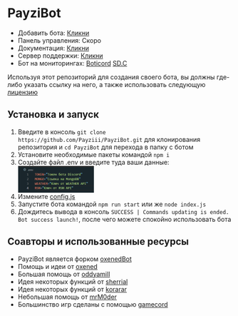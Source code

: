 # PayziBot

- Добавить бота: [Кликни](https://discord.com/api/oauth2/authorize?client_id=576442351426207744&permissions=1411299798102&scope=bot)
- Панель управления: Скоро
- Документация: [Кликни](https://docs.payzibot.ru)
- Сервер поддержки: [Кликни](https://discord.gg/E7SFuVEB2Z)
- Бот на мониторингах: [Boticord](https://boticord.top/bot/payzibot) [SD.C](https://bots.server-discord.com/576442351426207744)

Используя этот репозиторий для создания своего бота, вы должны где-либо указать ссылку на него, а также использовать следующую [лицензию](https://github.com/Payziii/PayziBot/blob/main/LICENSE)

## Установка и запуск

1. Введите в консоль `git clone https://github.com/Payziii/PayziBot.git` для клонирования репозитория и `cd PayziBot` для перехода в папку с ботом
2. Установите необходимые пакеты командой `npm i`
3. Создайте файл .env и введите туда ваши данные: <img align="center" height="60" src="env.png">
4. Измените [config.js](https://github.com/Payziii/PayziBot/blob/main/config.js)
5. Запустите бота командой `npm run start` или же `node index.js`
6. Дождитесь вывода в консоль `SUCCESS | Commands updating is ended. Bot success launch!`, после чего можете спокойно использовать бота

## Соавторы и использованные ресурсы

- PayziBot является форком [oxenedBot](https://github.com/oxened/oxenedbot)
- Помощь и идеи от [oxened](https://github.com/oxened)
- Большая помощь от [oddyamill](https://github.com/oddyamill)
- Идея некоторых функций от [sherrial](https://github.com/sherrial)
- Идея некоторых функций от [korarar](https://github.com/korarar)
- Небольшая помощь от [mrM0der](https://github.com/MrM0der)
- Большинство игр сделаны с помощью [gamecord](https://github.com/aniket091/Gamecord)